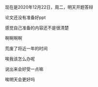 现在是2020年12月22日，周二，明天开题答辩

论文还没有准备好ppt

感觉自己准备的内容还不是很清楚

啊啊啊啊

荒废了将近一年的时间

唉我该怎么办呢

说出来会好受一点嘛

唉明天会更好吗

